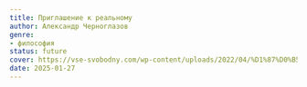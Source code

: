 ```yaml
---
title: Приглашение к реальному
author: Александр Черноглазов
genre:
- философия
status: future
cover: https://vse-svobodny.com/wp-content/uploads/2022/04/%D1%87%D0%B5%D1%80%D0%BD%D0%BE%D0%B3%D0%BB%D0%B0%D0%B7%D0%BE%D0%B2-%D0%BF%D1%80%D0%B8%D0%B3%D0%BB%D0%B0%D1%88%D0%B5%D0%BD%D0%B8%D0%B5-%D0%BA-%D1%80%D0%B5%D0%B0%D0%BB%D1%8C%D0%BD%D0%BE%D0%BC%D1%83.jpg
date: 2025-01-27
---
```


